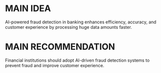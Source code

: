 # MAIN IDEA
AI-powered fraud detection in banking enhances efficiency, accuracy, and customer experience by processing huge data amounts faster.

# MAIN RECOMMENDATION
Financial institutions should adopt AI-driven fraud detection systems to prevent fraud and improve customer experience.
